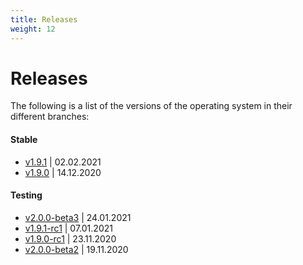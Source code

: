 ```yaml
---
title: Releases
weight: 12
---
```


# Releases

The following is a list of the versions of the operating system in their different branches:

#### Stable

- [v1.9.1](https://github.com/burmilla/os/releases/tag/v1.9.1) | 02.02.2021
- [v1.9.0](https://github.com/burmilla/os/releases/tag/v1.9.0) | 14.12.2020

#### Testing

- [v2.0.0-beta3](https://github.com/burmilla/os/releases/tag/v2.0.0-beta3) | 24.01.2021
- [v1.9.1-rc1](https://github.com/burmilla/os/releases/tag/v1.9.1-rc1) | 07.01.2021
- [v1.9.0-rc1](https://github.com/burmilla/os/releases/tag/v1.9.0-rc1) | 23.11.2020
- [v2.0.0-beta2](https://github.com/burmilla/os/releases/tag/v2.0.0-beta2) | 19.11.2020
